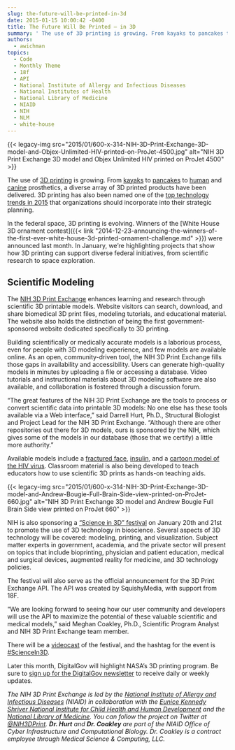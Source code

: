 ```yaml
---
slug: the-future-will-be-printed-in-3d
date: 2015-01-15 10:00:42 -0400
title: The Future Will Be Printed – in 3D
summary: ' The use of 3D printing is growing. From kayaks to pancakes to human and canine prosthetics, a diverse array of 3D printed products have been delivered. 3D printing has also been named one of the top technology'
authors:
  - awichman
topics:
  - Code
  - Monthly Theme
  - 18f
  - API
  - National Institute of Allergy and Infectious Diseases
  - National Institutes of Health
  - National Library of Medicine
  - NIAID
  - NIH
  - NLM
  - white-house
---
```


{{< legacy-img src="2015/01/600-x-314-NIH-3D-Print-Exchange-3D-model-and-Objex-Unlimited-HIV-printed-on-ProJet-4500.jpg" alt="NIH 3D Print Exchange 3D model and Objex Unlimited HIV printed on ProJet 4500" >}}

The use of [3D printing](http://3dprinting.com/what-is-3d-printing/) is growing. From [kayaks](http://www.cnet.com/news/custom-3d-printed-kayak-is-a-homemade-work-of-art/) to [pancakes](http://www.cnet.com/news/print-out-breakfast-with-a-pancake-printer/) to [human](http://www.cnet.com/news/how-3d-printers-are-changing-kids-lives-in-war-torn-sudan/) and [canine](http://www.usatoday.com/story/news/nation-now/2014/12/18/derby-dog-3d-printed-prosthetics/20621097/) prosthetics, a diverse array of 3D printed products have been delivered. 3D printing has also been named one of the [top technology trends in 2015](http://www.gartner.com/newsroom/id/2867917) that organizations should incorporate into their strategic planning.

In the federal space, 3D printing is evolving. Winners of the [White House 3D ornament contest]({{< link "2014-12-23-announcing-the-winners-of-the-first-ever-white-house-3d-printed-ornament-challenge.md" >}}) were announced last month. In January, we’re highlighting projects that show how 3D printing can support diverse federal initiatives, from scientific research to space exploration.

## Scientific Modeling

The [NIH 3D Print Exchange](http://3dprint.nih.gov/) enhances learning and research through scientific 3D printable models. Website visitors can search, download, and share biomedical 3D print files, modeling tutorials, and educational material. The website also holds the distinction of being the first government-sponsored website dedicated specifically to 3D printing.

Building scientifically or medically accurate models is a laborious process, even for people with 3D modeling experience, and few models are available online. As an open, community-driven tool, the NIH 3D Print Exchange fills those gaps in availability and accessibility. Users can generate high-quality models in minutes by uploading a file or accessing a database. Video tutorials and instructional materials about 3D modeling software are also available, and collaboration is fostered through a discussion forum.

&#8220;The great features of the NIH 3D Print Exchange are the tools to process or convert scientific data into printable 3D models: No one else has these tools available via a Web interface,&#8221; said Darrell Hurt, Ph.D., Structural Biologist and Project Lead for the NIH 3D Print Exchange. &#8220;Although there are other repositories out there for 3D models, ours is sponsored by the NIH, which gives some of the models in our database (those that we certify) a little more authority.&#8221;

Available models include a [fractured face](http://3dprint.nih.gov/discover/3dpx-000822), [insulin](http://3dprint.nih.gov/discover/3dpx-000207), and a [cartoon model of the HIV virus](http://3dprint.nih.gov/discover/3dpx-000006). Classroom material is also being developed to teach educators how to use scientific 3D prints as hands-on teaching aids.

{{< legacy-img src="2015/01/600-x-314-NIH-3D-Print-Exchange-3D-model-and-Andrew-Bougie-Full-Brain-Side-view-printed-on-ProJet-660.jpg" alt="NIH 3D Print Exchange 3D model and Andrew Bougie Full Brain Side view printed on ProJet 660" >}}

NIH is also sponsoring a [&#8220;Science in 3D&#8221; festival](https://respond.niaid.nih.gov/conferences/Bioinformatics2015/Pages/default.aspx) on January 20th and 21st to promote the use of 3D technology in bioscience. Several aspects of 3D technology will be covered: modeling, printing, and visualization. Subject matter experts in government, academia, and the private sector will present on topics that include bioprinting, physician and patient education, medical and surgical devices, augmented reality for medicine, and 3D technology policies.

The festival will also serve as the official announcement for the 3D Print Exchange API. The API was created by SquishyMedia, with support from 18F.

&#8220;We are looking forward to seeing how our user community and developers will use the API to maximize the potential of these valuable scientific and medical models,&#8221; said Meghan Coakley, Ph.D., Scientific Program Analyst and NIH 3D Print Exchange team member.

There will be a [videocast](http://videocast.nih.gov/) of the festival, and the hashtag for the event is [#ScienceIn3D](https://twitter.com/search?q=%23ScienceIn3D&src=typd).

Later this month, DigitalGov will highlight NASA’s 3D printing program. Be sure to [sign up for the DigitalGov newsletter](https://public.govdelivery.com/accounts/USHOWTO/subscriber/new) to receive daily or weekly updates.

_The NIH 3D Print Exchange is led by the [National Institute of Allergy and Infectious Diseases](http://www.niaid.nih.gov/Pages/default.aspx) (NIAID) in collaboration with the [Eunice Kennedy Shriver National Institute for Child Health and Human Development](http://www.nichd.nih.gov/Pages/index.aspx) and the [National Library of Medicine](http://www.nlm.nih.gov/). You can follow the project on Twitter at [@NIH3DPrint](https://twitter.com/NIH3DPrint)._ _**Dr. Hurt** and **Dr. Coakley** are part of the NIAID Office of Cyber Infrastructure and Computational Biology. Dr. Coakley is a contract employee through Medical Science & Computing, LLC._
